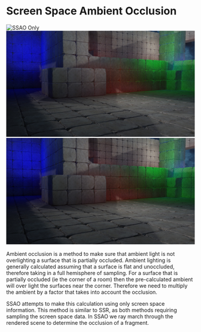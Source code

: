 # Screen Space Ambient Occlusion
![SSAO Only](screenshot_aonly.jpg)
![No SSAO](screenshot_noao.jpg)
![Full](screenshot_full.jpg)

Ambient occlusion is a method to make sure that ambient light is not overlighting a surface that is partially occluded.  Ambient lighting is generally calculated assuming that a surface is flat and unoccluded, therefore taking in a full hemisphere of sampling.  For a surface that is partially occluded (ie the corner of a room) then the pre-calculated ambient will over light the surfaces near the corner.  Therefore we need to multiply the ambient by a factor that takes into account the occlusion.

SSAO attempts to make this calculation using only screen space information.  This method is similar to SSR, as both methods requiring sampling the screen space data. In SSAO we ray march through the rendered scene to determine the occlusion of a fragment.